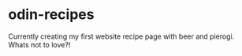 # odin-recipes
Currently creating my first website recipe page with beer and pierogi. Whats not to love?!
